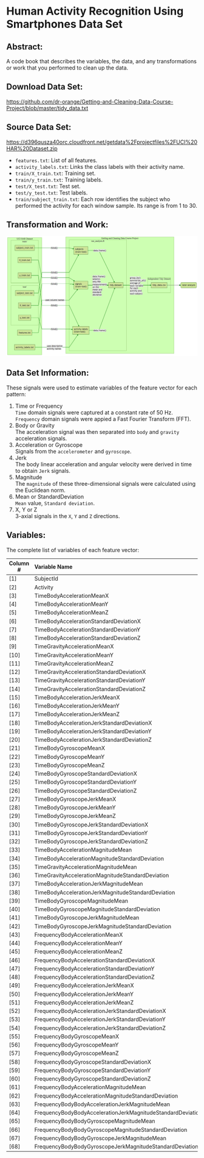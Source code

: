 # Human Activity Recognition Using Smartphones Data Set 

## Abstract:

A code book that describes the variables, the data, and any transformations or work that you performed to clean up the data.

## Download Data Set:

https://github.com/dr-orange/Getting-and-Cleaning-Data-Course-Project/blob/master/tidy_data.txt

## Source Data Set:

https://d396qusza40orc.cloudfront.net/getdata%2Fprojectfiles%2FUCI%20HAR%20Dataset.zip

- `features.txt`: List of all features.
- `activity_labels.txt`: Links the class labels with their activity name.
- `train/X_train.txt`: Training set.
- `train/y_train.txt`: Training labels.
- `test/X_test.txt`: Test set.
- `test/y_test.txt`: Test labels.
- `train/subject_train.txt`: Each row identifies the subject who performed the activity for each window sample. Its range is from 1 to 30. 

## Transformation and Work:

![](res/connect.png "Data Connection")

## Data Set Information:

These signals were used to estimate variables of the feature vector for each pattern:  

1. Time or Frequency  
    `Time` domain signals were captured at a constant rate of 50 Hz.  
    `Frequency` domain signals were appied a Fast Fourier Transform (FFT).
2. Body or Gravity  
    The acceleration signal was then separated into `body` and `gravity` acceleration signals.
3. Acceleration or Gyroscope  
    Signals from the `accelerometer` and `gyroscope`. 
4. Jerk  
    The body linear acceleration and angular velocity were derived in time to obtain `Jerk` signals.
5. Magnitude  
    The `magnitude` of these three-dimensional signals were calculated using the Euclidean norm.
6. Mean or StandardDeviation  
    `Mean` value, `Standard deviation`.
7. X, Y or Z  
    3-axial signals in the `X`, `Y` and `Z` directions.

## Variables:

The complete list of variables of each feature vector:

|Column #|Variable Name|
|-|:--------|
|[1]|SubjectId|
|[2]|Activity|
|[3]|TimeBodyAccelerationMeanX|
|[4]|TimeBodyAccelerationMeanY|
|[5]|TimeBodyAccelerationMeanZ|
|[6]|TimeBodyAccelerationStandardDeviationX|
|[7]|TimeBodyAccelerationStandardDeviationY|
|[8]|TimeBodyAccelerationStandardDeviationZ|
|[9]|TimeGravityAccelerationMeanX|
|[10]|TimeGravityAccelerationMeanY|
|[11]|TimeGravityAccelerationMeanZ|
|[12]|TimeGravityAccelerationStandardDeviationX|
|[13]|TimeGravityAccelerationStandardDeviationY|
|[14]|TimeGravityAccelerationStandardDeviationZ|
|[15]|TimeBodyAccelerationJerkMeanX|
|[16]|TimeBodyAccelerationJerkMeanY|
|[17]|TimeBodyAccelerationJerkMeanZ|
|[18]|TimeBodyAccelerationJerkStandardDeviationX|
|[19]|TimeBodyAccelerationJerkStandardDeviationY|
|[20]|TimeBodyAccelerationJerkStandardDeviationZ|
|[21]|TimeBodyGyroscopeMeanX|
|[22]|TimeBodyGyroscopeMeanY|
|[23]|TimeBodyGyroscopeMeanZ|
|[24]|TimeBodyGyroscopeStandardDeviationX|
|[25]|TimeBodyGyroscopeStandardDeviationY|
|[26]|TimeBodyGyroscopeStandardDeviationZ|
|[27]|TimeBodyGyroscopeJerkMeanX|
|[28]|TimeBodyGyroscopeJerkMeanY|
|[29]|TimeBodyGyroscopeJerkMeanZ|
|[30]|TimeBodyGyroscopeJerkStandardDeviationX|
|[31]|TimeBodyGyroscopeJerkStandardDeviationY|
|[32]|TimeBodyGyroscopeJerkStandardDeviationZ|
|[33]|TimeBodyAccelerationMagnitudeMean|
|[34]|TimeBodyAccelerationMagnitudeStandardDeviation|
|[35]|TimeGravityAccelerationMagnitudeMean|
|[36]|TimeGravityAccelerationMagnitudeStandardDeviation|
|[37]|TimeBodyAccelerationJerkMagnitudeMean|
|[38]|TimeBodyAccelerationJerkMagnitudeStandardDeviation|
|[39]|TimeBodyGyroscopeMagnitudeMean|
|[40]|TimeBodyGyroscopeMagnitudeStandardDeviation|
|[41]|TimeBodyGyroscopeJerkMagnitudeMean|
|[42]|TimeBodyGyroscopeJerkMagnitudeStandardDeviation|
|[43]|FrequencyBodyAccelerationMeanX|
|[44]|FrequencyBodyAccelerationMeanY|
|[45]|FrequencyBodyAccelerationMeanZ|
|[46]|FrequencyBodyAccelerationStandardDeviationX|
|[47]|FrequencyBodyAccelerationStandardDeviationY|
|[48]|FrequencyBodyAccelerationStandardDeviationZ|
|[49]|FrequencyBodyAccelerationJerkMeanX|
|[50]|FrequencyBodyAccelerationJerkMeanY|
|[51]|FrequencyBodyAccelerationJerkMeanZ|
|[52]|FrequencyBodyAccelerationJerkStandardDeviationX|
|[53]|FrequencyBodyAccelerationJerkStandardDeviationY|
|[54]|FrequencyBodyAccelerationJerkStandardDeviationZ|
|[55]|FrequencyBodyGyroscopeMeanX|
|[56]|FrequencyBodyGyroscopeMeanY|
|[57]|FrequencyBodyGyroscopeMeanZ|
|[58]|FrequencyBodyGyroscopeStandardDeviationX|
|[59]|FrequencyBodyGyroscopeStandardDeviationY|
|[60]|FrequencyBodyGyroscopeStandardDeviationZ|
|[61]|FrequencyBodyAccelerationMagnitudeMean|
|[62]|FrequencyBodyAccelerationMagnitudeStandardDeviation|
|[63]|FrequencyBodyBodyAccelerationJerkMagnitudeMean|
|[64]|FrequencyBodyBodyAccelerationJerkMagnitudeStandardDeviation|
|[65]|FrequencyBodyBodyGyroscopeMagnitudeMean|
|[66]|FrequencyBodyBodyGyroscopeMagnitudeStandardDeviation|
|[67]|FrequencyBodyBodyGyroscopeJerkMagnitudeMean|
|[68]|FrequencyBodyBodyGyroscopeJerkMagnitudeStandardDeviation|